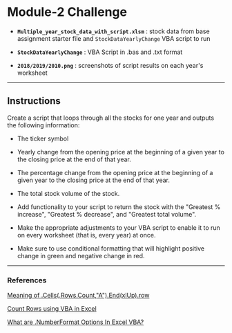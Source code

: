 # Module-2 Challenge

- **<code>Multiple_year_stock_data_with_script.xlsm</code>** : stock data from base assignment starter file and <code>StockDataYearlyChange</code> VBA script to run

- **<code>StockDataYearlyChange</code>** : VBA Script in .bas and .txt format

- **<code>2018/2019/2010.png</code>** : screenshots of script results on each year's worksheet
---
## Instructions

Create a script that loops through all the stocks for one year and outputs the following information:

- The ticker symbol

- Yearly change from the opening price at the beginning of a given year to the closing price at the end of that year.

- The percentage change from the opening price at the beginning of a given year to the closing price at the end of that year.

- The total stock volume of the stock.

- Add functionality to your script to return the stock with the "Greatest % increase", "Greatest % decrease", and "Greatest total volume".

- Make the appropriate adjustments to your VBA script to enable it to run on every worksheet (that is, every year) at once.

-  Make sure to use conditional formatting that will highlight positive change in green and negative change in red.
___

### References

[Meaning of .Cells(.Rows.Count,"A").End(xlUp).row](https://stackoverflow.com/questions/27065840/meaning-of-cells-rows-count-a-endxlup-row)

[Count Rows using VBA in Excel](https://excelchamps.com/vba/rows-count/#Use_VBA_to_Count_Rows)

[What are .NumberFormat Options In Excel VBA?](https://stackoverflow.com/questions/20648149/what-are-numberformat-options-in-excel-vba)


